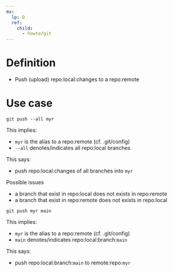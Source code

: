 ```yaml
---
mx:  
  lp: O
  ref:
    child:
      - howto/git
---
```


# Definition
- Push (upload) repo:local:changes to a repo:remote

# Use case
```shell
git push --all myr
```
This implies:
- `myr` is the alias to a repo:remote (cf. .git/config)
- `--all` denotes/indicates all repo:local branches

This says:
- push repo:local:changes of all branches into `myr`

Possible issues
- a branch that exist in repo:local does not exists in repo:remote
- a branch that exist in repo:remote does not exists in repo:local

```shell
git push myr main
```
This implies:
- `myr` is the alias to a repo:remote (cf. .git/config)
- `main` denotes/indicates  repo:local:branch:`main`

This says:
- push repo:local:branch:`main` to remote:repo:`myr`
